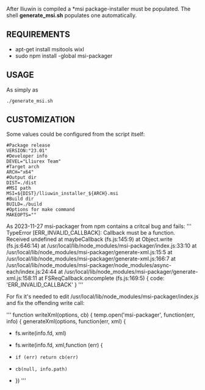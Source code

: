 After lliuwin is compiled a *msi package-installer must be populated.
The shell __generate_msi.sh__ populates one automatically. 

## REQUIREMENTS
 - apt-get install msitools wixl
 - sudo npm install -global msi-packager

## USAGE
As simply as
```
./generate_msi.sh
```

## CUSTOMIZATION
Some values could be configured from the script itself:
```
#Package release
VERSION:"23.01"
#Developer info
DEVEL="Lliurex Team"
#Target arch
ARCH="x64"
#Output dir
DIST=./dist
#MSI path
MSI=${DIST}/lliuwin_installer_${ARCH}.msi
#Build dir
BUILD=./build
#Options for make command
MAKEOPTS=""
```
As 2023-11-27 msi-packager from npm contains a critcal bug and fails:
'''
TypeError [ERR_INVALID_CALLBACK]: Callback must be a function. Received undefined
    at maybeCallback (fs.js:145:9)
    at Object.write (fs.js:646:14)
    at /usr/local/lib/node_modules/msi-packager/index.js:33:10
    at /usr/local/lib/node_modules/msi-packager/generate-xml.js:15:5
    at /usr/local/lib/node_modules/msi-packager/generate-xml.js:166:7
    at /usr/local/lib/node_modules/msi-packager/node_modules/async-each/index.js:24:44
    at /usr/local/lib/node_modules/msi-packager/generate-xml.js:158:11
    at FSReqCallback.oncomplete (fs.js:169:5) {
  code: 'ERR_INVALID_CALLBACK'
}
'''

For fix it's needed to edit /usr/local/lib/node_modules/msi-packager/index.js and fix the offending write call:

'''
function writeXml(options, cb) {
  temp.open('msi-packager', function(err, info) {
  generateXml(options, function(err, xml) {
-  fs.write(info.fd, xml)
+   fs.write(info.fd, xml,function (err) {
+     if (err) return cb(err)
+     cb(null, info.path)
+   })
'''
